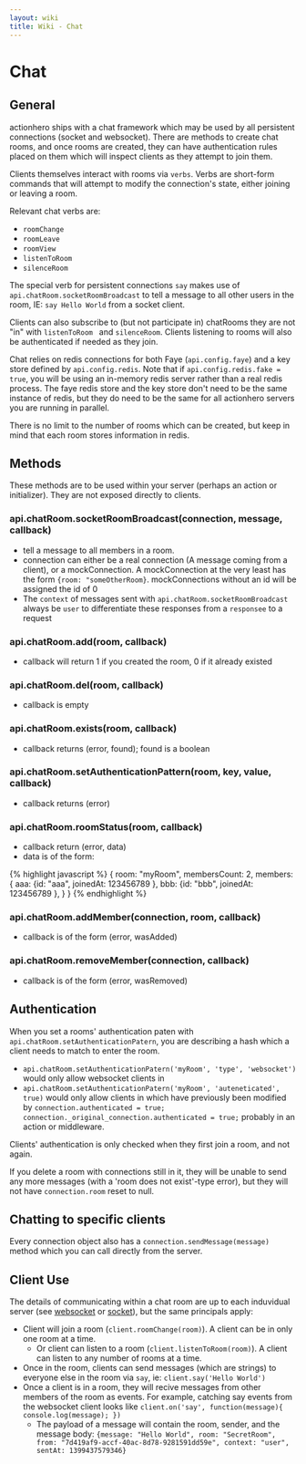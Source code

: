 ```yaml
---
layout: wiki
title: Wiki - Chat
---
```


# Chat

## General

actionhero ships with a chat framework which may be used by all persistent connections (socket and websocket).  There are methods to create chat rooms, and once rooms are created, they can have authentication rules placed on them which will inspect clients as they attempt to join them.

Clients themselves interact with rooms via `verbs`.  Verbs are short-form commands that will attempt to modify the connection's state, either joining or leaving a room.  

Relevant chat verbs are:

- `roomChange`
- `roomLeave`
- `roomView`
- `listenToRoom`
- `silenceRoom`

The special verb for persistent connections `say` makes use of `api.chatRoom.socketRoomBroadcast` to tell a message to all other users in the room, IE: `say Hello World` from a socket client.

Clients can also subscribe to (but not participate in) chatRooms they are not "in" with `listenToRoom ` and `silenceRoom`.  Clients listening to rooms will also be authenticated if needed as they join.

Chat relies on redis connections for both Faye (`api.config.faye`) and a key store defined by `api.config.redis`. Note that if `api.config.redis.fake = true`, you will be using an in-memory redis server rather than a real redis process.  The faye redis store and the key store don't need to be the same instance of redis, but they do need to be the same for all actionhero servers you are running in parallel. 

There is no limit to the number of rooms which can be created, but keep in mind that each room stores information in redis.

## Methods

These methods are to be used within your server (perhaps an action or initializer).  They are not exposed directly to clients.

### api.chatRoom.socketRoomBroadcast(connection, message, callback)
- tell a message to all members in a room.
- connection can either be a real connection (A message coming from a client), or a mockConnection.  A mockConnection at the very least has the form `{room: "someOtherRoom}`.  mockConnections without an id will be assigned the id of 0
- The `context` of messages sent with `api.chatRoom.socketRoomBroadcast` always be `user` to differentiate these responses from a `responsee` to a request

### api.chatRoom.add(room, callback)
- callback will return 1 if you created the room, 0 if it already existed

### api.chatRoom.del(room, callback)
- callback is empty

### api.chatRoom.exists(room, callback)
- callback returns (error, found); found is a boolean

### api.chatRoom.setAuthenticationPattern(room, key, value, callback)
- callback returns (error)

### api.chatRoom.roomStatus(room, callback)
- callback return (error, data)
- data is of the form:

{% highlight javascript %}
{
  room: "myRoom",
  membersCount: 2,
  members: {
    aaa: {id: "aaa", joinedAt: 123456789 },
    bbb: {id: "bbb", joinedAt: 123456789 },
  }
}
{% endhighlight %}

### api.chatRoom.addMember(connection, room, callback)
- callback is of the form (error, wasAdded)

### api.chatRoom.removeMember(connection, callback)
- callback is of the form (error, wasRemoved)

## Authentication

When you set a rooms' authentication paten with `api.chatRoom.setAuthenticationPatern`, you are describing a hash which a client needs to match to enter the room.

- `api.chatRoom.setAuthenticationPatern('myRoom', 'type', 'websocket')` would only allow websocket clients in
- `api.chatRoom.setAuthenticationPatern('myRoom', 'auteneticated', true)` would only allow clients in which have previously been modified by `connection.authenticated = true; connection._original_connection.authenticated = true;` probably in an action or middleware.

Clients' authentication is only checked when they first join a room, and not again.

If you delete a room with connections still in it, they will be unable to send any more messages (with a 'room does not exist'-type error), but they will not have `connection.room` reset to null.

## Chatting to specific clients

Every connection object also has a `connection.sendMessage(message)` method which you can call directly from the server.  

## Client Use

The details of communicating within a chat room are up to each induvidual server (see [websocket](/wiki/servers/websocket.html) or [socket](/wiki/servers/socket.html)), but the same principals apply:

- Client will join a room (`client.roomChange(room)`).  A client can be in only one room at a time.
  - Or client can listen to a room (`client.listenToRoom(room)`).  A client can listen to any number of rooms at a time.
- Once in the room, clients can send messages (which are strings) to everyone else in the room via `say`, ie: `client.say('Hello World')`
- Once a client is in a room, they will recive messages from other members of the room as events.  For example, catching say events from the websocket client looks like `client.on('say', function(message){ console.log(message); })`
  - The payload of a message will contain the room, sender, and the message body: `{message: "Hello World", room: "SecretRoom", from: "7d419af9-accf-40ac-8d78-9281591dd59e", context: "user", sentAt: 1399437579346} `
